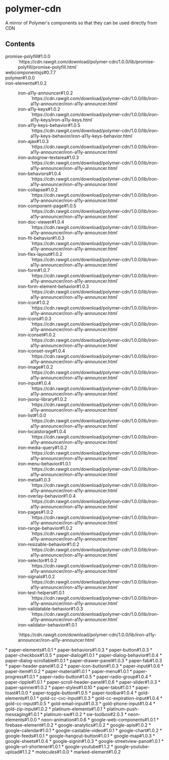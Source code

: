 # polymer-cdn
A mirror of Polymer's components so that they can be used directly from CDN

## Contents
<dl>
	<dt>promise-polyfill#1.0.0</dt>
	<dd>`https://cdn.rawgit.com/download/polymer-cdn/1.0.0/lib/promise-polyfill/promise-polyfill.html`</dd>
	<dt>webcomponentsjs#0.7.7</dt>
	<dt>polymer#1.0.0
	<dt>iron-elements#1.0.2
	<dd><dl>
		<dt>iron-a11y-announcer#1.0.2
		<dd>`https://cdn.rawgit.com/download/polymer-cdn/1.0.0/lib/iron-a11y-announcer/iron-a11y-announcer.html`</dd>
		<dt>iron-a11y-keys#1.0.2
		<dd>`https://cdn.rawgit.com/download/polymer-cdn/1.0.0/lib/iron-a11y-keys/iron-a11y-keys.html`</dd>
		<dt>iron-a11y-keys-behavior#1.0.5
		<dd>`https://cdn.rawgit.com/download/polymer-cdn/1.0.0/lib/iron-a11y-keys-behavior/iron-a11y-keys-behavior.html`</dd>
		<dt>iron-ajax#1.0.3
		<dd>`https://cdn.rawgit.com/download/polymer-cdn/1.0.0/lib/iron-a11y-announcer/iron-a11y-announcer.html`</dd>
		<dt>iron-autogrow-textarea#1.0.3
		<dd>`https://cdn.rawgit.com/download/polymer-cdn/1.0.0/lib/iron-a11y-announcer/iron-a11y-announcer.html`</dd>
		<dt>iron-behaviors#1.0.4
		<dd>`https://cdn.rawgit.com/download/polymer-cdn/1.0.0/lib/iron-a11y-announcer/iron-a11y-announcer.html`</dd>
		<dt>iron-collapse#1.0.2
		<dd>`https://cdn.rawgit.com/download/polymer-cdn/1.0.0/lib/iron-a11y-announcer/iron-a11y-announcer.html`</dd>
		<dt>iron-component-page#1.0.5
		<dd>`https://cdn.rawgit.com/download/polymer-cdn/1.0.0/lib/iron-a11y-announcer/iron-a11y-announcer.html`</dd>
		<dt>iron-doc-viewer#1.0.4
		<dd>`https://cdn.rawgit.com/download/polymer-cdn/1.0.0/lib/iron-a11y-announcer/iron-a11y-announcer.html`</dd>
		<dt>iron-fit-behavior#1.0.3
		<dd>`https://cdn.rawgit.com/download/polymer-cdn/1.0.0/lib/iron-a11y-announcer/iron-a11y-announcer.html`</dd>
		<dt>iron-flex-layout#1.0.2
		<dd>`https://cdn.rawgit.com/download/polymer-cdn/1.0.0/lib/iron-a11y-announcer/iron-a11y-announcer.html`</dd>
		<dt>iron-form#1.0.7
		<dd>`https://cdn.rawgit.com/download/polymer-cdn/1.0.0/lib/iron-a11y-announcer/iron-a11y-announcer.html`</dd>
		<dt>iron-form-element-behavior#1.0.3
		<dd>`https://cdn.rawgit.com/download/polymer-cdn/1.0.0/lib/iron-a11y-announcer/iron-a11y-announcer.html`</dd>
		<dt>iron-icon#1.0.2
		<dd>`https://cdn.rawgit.com/download/polymer-cdn/1.0.0/lib/iron-a11y-announcer/iron-a11y-announcer.html`</dd>
		<dt>iron-icons#1.0.3
		<dd>`https://cdn.rawgit.com/download/polymer-cdn/1.0.0/lib/iron-a11y-announcer/iron-a11y-announcer.html`</dd>
		<dt>iron-iconset#1.0.2
		<dd>`https://cdn.rawgit.com/download/polymer-cdn/1.0.0/lib/iron-a11y-announcer/iron-a11y-announcer.html`</dd>
		<dt>iron-iconset-svg#1.0.4
		<dd>`https://cdn.rawgit.com/download/polymer-cdn/1.0.0/lib/iron-a11y-announcer/iron-a11y-announcer.html`</dd>
		<dt>iron-image#1.0.2
		<dd>`https://cdn.rawgit.com/download/polymer-cdn/1.0.0/lib/iron-a11y-announcer/iron-a11y-announcer.html`</dd>
		<dt>iron-input#1.0.4
		<dd>`https://cdn.rawgit.com/download/polymer-cdn/1.0.0/lib/iron-a11y-announcer/iron-a11y-announcer.html`</dd>
		<dt>iron-jsonp-library#1.0.2
		<dd>`https://cdn.rawgit.com/download/polymer-cdn/1.0.0/lib/iron-a11y-announcer/iron-a11y-announcer.html`</dd>
		<dt>iron-list#1.0.0
		<dd>`https://cdn.rawgit.com/download/polymer-cdn/1.0.0/lib/iron-a11y-announcer/iron-a11y-announcer.html`</dd>
		<dt>iron-localstorage#1.0.4
		<dd>`https://cdn.rawgit.com/download/polymer-cdn/1.0.0/lib/iron-a11y-announcer/iron-a11y-announcer.html`</dd>
		<dt>iron-media-query#1.0.2
		<dd>`https://cdn.rawgit.com/download/polymer-cdn/1.0.0/lib/iron-a11y-announcer/iron-a11y-announcer.html`</dd>
		<dt>iron-menu-behavior#1.0.1
		<dd>`https://cdn.rawgit.com/download/polymer-cdn/1.0.0/lib/iron-a11y-announcer/iron-a11y-announcer.html`</dd>
		<dt>iron-meta#1.0.3
		<dd>`https://cdn.rawgit.com/download/polymer-cdn/1.0.0/lib/iron-a11y-announcer/iron-a11y-announcer.html`</dd>
		<dt>iron-overlay-behavior#1.0.4
		<dd>`https://cdn.rawgit.com/download/polymer-cdn/1.0.0/lib/iron-a11y-announcer/iron-a11y-announcer.html`</dd>
		<dt>iron-pages#1.0.2
		<dd>`https://cdn.rawgit.com/download/polymer-cdn/1.0.0/lib/iron-a11y-announcer/iron-a11y-announcer.html`</dd>
		<dt>iron-range-behavior#1.0.2
		<dd>`https://cdn.rawgit.com/download/polymer-cdn/1.0.0/lib/iron-a11y-announcer/iron-a11y-announcer.html`</dd>
		<dt>iron-resizable-behavior#1.0.2
		<dd>`https://cdn.rawgit.com/download/polymer-cdn/1.0.0/lib/iron-a11y-announcer/iron-a11y-announcer.html`</dd>
		<dt>iron-selector#1.0.2
		<dd>`https://cdn.rawgit.com/download/polymer-cdn/1.0.0/lib/iron-a11y-announcer/iron-a11y-announcer.html`</dd>
		<dt>iron-signals#1.0.2
		<dd>`https://cdn.rawgit.com/download/polymer-cdn/1.0.0/lib/iron-a11y-announcer/iron-a11y-announcer.html`</dd>
		<dt>iron-test-helpers#1.0.1
		<dd>`https://cdn.rawgit.com/download/polymer-cdn/1.0.0/lib/iron-a11y-announcer/iron-a11y-announcer.html`</dd>
		<dt>iron-validatable-behavior#1.0.3
		<dd>`https://cdn.rawgit.com/download/polymer-cdn/1.0.0/lib/iron-a11y-announcer/iron-a11y-announcer.html`</dd>
		<dt>iron-validator-behavior#1.0.1</dt></dl>
		<dd>`https://cdn.rawgit.com/download/polymer-cdn/1.0.0/lib/iron-a11y-announcer/iron-a11y-announcer.html`</dd>
	</dd>
</dl>
* paper-elements#1.0.1
   * paper-behaviors#1.0.3
   * paper-button#1.0.3
   * paper-checkbox#1.0.5
   * paper-dialog#1.0.1
   * paper-dialog-behavior#1.0.4
   * paper-dialog-scrollable#1.0.1
   * paper-drawer-panel#1.0.3
   * paper-fab#1.0.3
   * paper-header-panel#1.0.2
   * paper-icon-button#1.0.3
   * paper-input#1.0.6
   * paper-item#1.0.2
   * paper-material#1.0.1
   * paper-menu#1.0.1
   * paper-progress#1.0.1
   * paper-radio-button#1.0.5
   * paper-radio-group#1.0.4
   * paper-ripple#1.0.1
   * paper-scroll-header-panel#1.0.6
   * paper-slider#1.0.3
   * paper-spinner#1.0.2
   * paper-styles#1.0.10
   * paper-tabs#1.0.1
   * paper-toast#1.0.0
   * paper-toggle-button#1.0.5
   * paper-toolbar#1.0.4
* gold-elements#1.0.1
   * gold-cc-cvc-input#1.0.3
   * gold-cc-expiration-input#1.0.4
   * gold-cc-input#1.0.5
   * gold-email-input#1.0.3
   * gold-phone-input#1.0.4
   * gold-zip-input#1.0.2
* platinum-elements#1.0.1
   * platinum-push-messaging#1.0.1
   * platinum-sw#1.0.2
      * sw-toolbox#2.0.3
* neon-elements#1.0.0
   * neon-animation#1.0.6
* google-web-components#1.0.1
   * firebase-element#1.0.2
   * google-analytics#1.0.2
   * google-apis#1.0.2
   * google-calendar#1.0.1
   * google-castable-video#1.0.1
   * google-chart#1.0.2
   * google-feeds#1.0.1
   * google-hangout-button#1.0.1
   * google-map#1.0.3
   * google-sheets#1.0.4
   * google-signin#1.0.3
   * google-streetview-pano#1.0.1
   * google-url-shortener#1.0.1
   * google-youtube#1.1.2
   * google-youtube-upload#1.1.2
* molecules#1.0.0
   * marked-element#1.0.2
